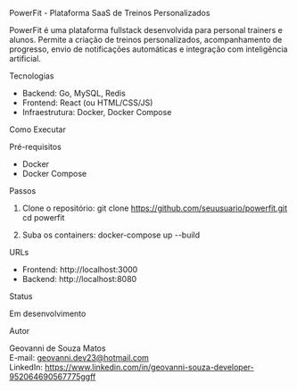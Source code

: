 PowerFit - Plataforma SaaS de Treinos Personalizados

PowerFit é uma plataforma fullstack desenvolvida para personal trainers e alunos. Permite a criação de treinos personalizados, acompanhamento de progresso, envio de notificações automáticas e integração com inteligência artificial.

Tecnologias

- Backend: Go, MySQL, Redis
- Frontend: React (ou HTML/CSS/JS)
- Infraestrutura: Docker, Docker Compose

Como Executar

Pré-requisitos
- Docker
- Docker Compose

Passos

1. Clone o repositório:
   git clone https://github.com/seuusuario/powerfit.git
   cd powerfit

2. Suba os containers:
   docker-compose up --build

URLs
- Frontend: http://localhost:3000
- Backend: http://localhost:8080

Status

Em desenvolvimento

Autor

Geovanni de Souza Matos  
E-mail: geovanni.dev23@hotmail.com  
LinkedIn: https://www.linkedin.com/in/geovanni-souza-developer-952064690567775ggff
